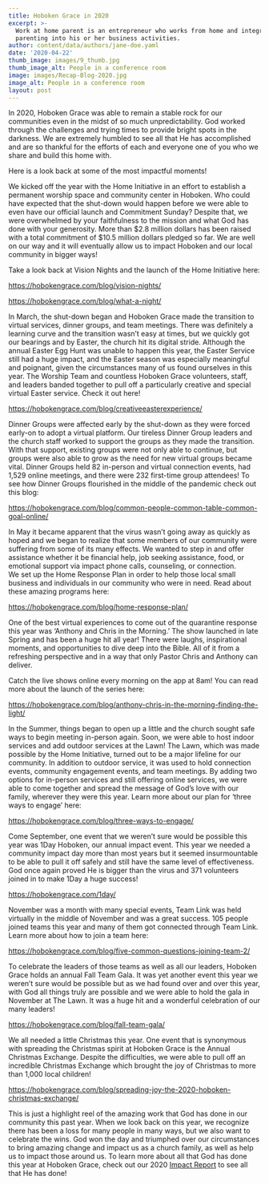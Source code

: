 ```yaml
---
title: Hoboken Grace in 2020
excerpt: >-
  Work at home parent is an entrepreneur who works from home and integrates
  parenting into his or her business activities.
author: content/data/authors/jane-doe.yaml
date: '2020-04-22'
thumb_image: images/9_thumb.jpg
thumb_image_alt: People in a conference room
image: images/Recap-Blog-2020.jpg
image_alt: People in a conference room
layout: post
---
```

In 2020, Hoboken Grace was able to remain a
 stable rock for our communities even in the midst of so much 
unpredictability. God worked through the challenges and trying times to 
provide bright spots in the darkness. We are extremely humbled to see 
all that He has accomplished and are so thankful for the efforts of each
 and everyone one of you who we share and build this home with. 

Here is a look back at some of the most impactful moments!

We kicked off the year with the Home Initiative in an 
effort to establish a permanent worship space and community center in 
Hoboken. Who could have expected that the shut-down would happen before 
we were able to even have our official launch and Commitment Sunday? 
Despite that, we were overwhelmed by your faithfulness to the mission 
and what God has done with your generosity. More than $2.8 million 
dollars has been raised with a total commitment of
 $10.5 million dollars pledged so far. We are well on our way and it 
will eventually allow us to impact Hoboken and our local community in 
bigger ways!

Take a look back at Vision Nights and the launch of the Home Initiative here:

 <https://hobokengrace.com/blog/vision-nights/>

<https://hobokengrace.com/blog/what-a-night/> 

In March, the shut-down began and Hoboken 
Grace made the transition to virtual services, dinner groups, and team 
meetings. There was definitely a learning curve and the transition 
wasn’t easy at times, but we quickly got our bearings and by Easter, the
 church hit its digital stride. Although the annual Easter Egg Hunt was 
unable to happen this year, the Easter Service still had a huge impact, 
and the Easter season was especially meaningful and poignant, given the 
circumstances many of us found ourselves in this year. The Worship Team 
and countless Hoboken Grace volunteers, staff, and leaders banded 
together to pull off a particularly creative and special virtual Easter 
service. Check it out here! 

<https://hobokengrace.com/blog/creativeeasterexperience/>

Dinner Groups were affected early by the 
shut-down as they were forced early-on to adopt a virtual platform. Our 
tireless Dinner Group leaders and the church staff worked to support the
 groups as they made the transition. With that support, existing groups 
were not only able to continue, but groups were also able to grow as the
 need for new virtual groups became vital. Dinner Groups held 82 
in-person and virtual connection events, had 1,529 online meetings, and 
there were 232 first-time group attendees! To see how Dinner Groups flourished in the middle of the pandemic check out this blog: 

<https://hobokengrace.com/blog/common-people-common-table-common-goal-online/> 

In May it became apparent that the virus 
wasn’t going away as quickly as hoped and we began to realize that some 
members of our community were suffering from some of its many effects. We wanted to step in and offer assistance whether it be financial help, job seeking assistance, food, or emotional support via impact phone calls, counseling, or connection. We set up the Home Response Plan in order to help those local small business and individuals in our community who were in need. Read about these amazing programs here:

<https://hobokengrace.com/blog/home-response-plan/>

One of the best virtual experiences to come
 out of the quarantine response this year was ‘Anthony and Chris in the 
Morning.’ The show launched in late Spring and has been a huge hit all 
year! There were laughs, inspirational moments, and opportunities to 
dive deep into the Bible. All of it from a refreshing perspective and in
 a way that only Pastor Chris and Anthony can deliver. 

Catch the live shows online every morning on the app at 8am! You can read more about the launch of the series here: 

<https://hobokengrace.com/blog/anthony-chris-in-the-morning-finding-the-light/>

In the Summer, things began to open up a 
little and the church sought safe ways to begin meeting in-person again.
 Soon, we were able to host indoor services and add outdoor services at 
the Lawn! The Lawn, which was made possible by the Home Initiative, 
turned out to be a major lifeline for our community. In addition to 
outdoor service, it was used to hold connection events, community 
engagement events, and team meetings. By adding two options for 
in-person services and still offering online services, we were able to 
come together and spread the message of God’s love with our family, 
wherever they were this year. Learn more about our plan for ‘three ways 
to engage’ here:

<https://hobokengrace.com/blog/three-ways-to-engage/> 

Come September, one event that we weren’t 
sure would be possible this year was 1Day Hoboken, our annual impact 
event. This year we needed a community impact day more than most years 
but it seemed insurmountable to be able to pull it off safely and still 
have the same level of effectiveness. God once again proved He is bigger
 than the virus and 371 volunteers joined in to make 1Day a huge 
success!

<https://hobokengrace.com/1day/> 

November was a month with many special 
events, Team Link was held virtually in the middle of November and was a
 great success. 105 people joined teams this year and many of them got 
connected through Team Link. Learn more about how to join a team here: 

<https://hobokengrace.com/blog/five-common-questions-joining-team-2/> 

To celebrate the leaders of those teams as 
well as all our leaders, Hoboken Grace holds an annual Fall Team Gala. 
It was yet another event this year we weren’t sure would be possible but
 as we had found over and over this year, with 
God all things truly are possible and we were able to hold the gala in 
November at The Lawn. It was a huge hit and a wonderful celebration of 
our many leaders! 

<https://hobokengrace.com/blog/fall-team-gala/>

We all needed a little Christmas this year.
 One event that is synonymous with spreading the Christmas spirit at 
Hoboken Grace is the Annual Christmas Exchange. Despite the 
difficulties, we were able to pull off an incredible Christmas Exchange 
which brought the joy of Christmas to more than 1,000 local children! 

<https://hobokengrace.com/blog/spreading-joy-the-2020-hoboken-christmas-exchange/>

This is just a highlight reel of the amazing work that God has done in
 our community this past year. When we look back on this year, we 
recognize there has been a loss for many people in many ways, but we 
also want to celebrate the wins. God won the day and triumphed over our 
circumstances to bring amazing change and impact us as a church family, 
as well as help us to impact those around us. To learn more about all 
that God has done this year at Hoboken Grace, check out our 2020 [Impact Report](https://hobokengrace.us10.list-manage.com/track/click?u=9dfae6ab97d25cbc5ab67e78d\&id=bb1d920e12\&e=d62036fff0) to see all that He has done! 
